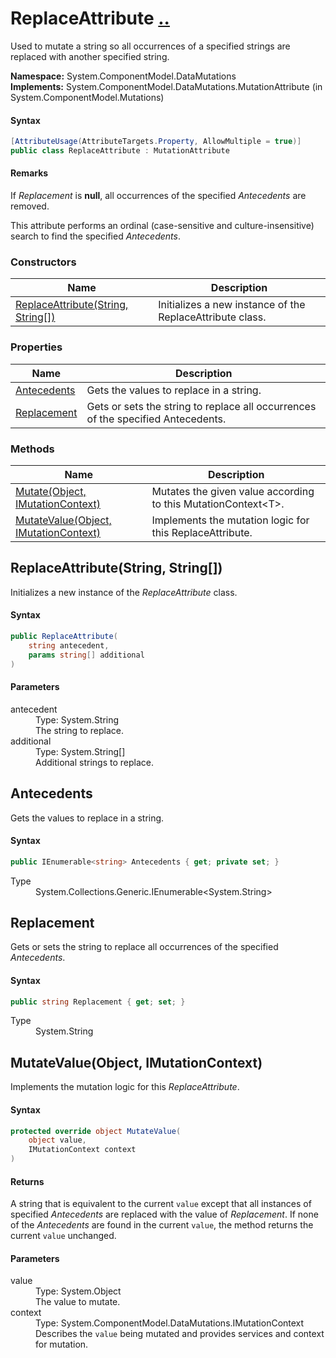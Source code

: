 # ReplaceAttribute [..](../README.md#documentation-index 'Documentation Index')

Used to mutate a string so all occurrences of a specified strings are replaced with another specified string.

**Namespace:** System.ComponentModel.DataMutations<br />
**Implements:** System.ComponentModel.DataMutations.MutationAttribute (in System.ComponentModel.Mutations)

#### Syntax

```csharp
[AttributeUsage(AttributeTargets.Property, AllowMultiple = true)]
public class ReplaceAttribute : MutationAttribute
```

#### Remarks

If *Replacement* is **null**, all occurrences of the specified *Antecedents* are removed.

This attribute performs an ordinal (case-sensitive and culture-insensitive) search to find the specified *Antecedents*.


### Constructors

| Name | Description |
| ---- | ----------- |
| [ReplaceAttribute(String, String[])](#ReplaceAttributeStringStringArray) | Initializes a new instance of the ReplaceAttribute class. |


### Properties

| Name | Description |
| ---- | ----------- |
| [Antecedents](#Antecedents) | Gets the values to replace in a string. |
| [Replacement](#Replacement) | Gets or sets the string to replace all occurrences of the specified Antecedents. |


### Methods

| Name | Description |
| ---- | ----------- |
| [Mutate(Object, IMutationContext)](MutationAttribute.md#MutateObjectIMutationContext) | Mutates the given value according to this MutationContext&lt;T&gt;. |
| [MutateValue(Object, IMutationContext)](#MutateValueObjectIMutationContext) | Implements the mutation logic for this ReplaceAttribute. |


<a name='ReplaceAttributeStringStringArray'></a>
## ReplaceAttribute(String, String[])

Initializes a new instance of the *ReplaceAttribute* class.

#### Syntax

```csharp
public ReplaceAttribute(
	string antecedent,
	params string[] additional
)
```

#### Parameters

<dl>
	<dt>antecedent</dt>
	<dd>Type: System.String<br />The string to replace.</dd>
	<dt>additional</dt>
	<dd>Type: System.String[]<br />Additional strings to replace.</dd>
</dl>


<a name='Antecedents'></a>
## Antecedents

Gets the values to replace in a string.

#### Syntax

```csharp
public IEnumerable<string> Antecedents { get; private set; }
```

<dl>
	<dt>Type</dt>
	<dd>System.Collections.Generic.IEnumerable&lt;System.String&gt;</dd>
</dl>


<a name='Replacement'></a>
## Replacement

Gets or sets the string to replace all occurrences of the specified *Antecedents*.

#### Syntax

```csharp
public string Replacement { get; set; }
```

<dl>
	<dt>Type</dt>
	<dd>System.String</dd>
</dl>


<a name='MutateValueObjectIMutationContext'></a>
## MutateValue(Object, IMutationContext)

Implements the mutation logic for this *ReplaceAttribute*.

#### Syntax

```csharp
protected override object MutateValue(
	object value,
	IMutationContext context
)
```

#### Returns

A string that is equivalent to the current `value` except that all instances of specified *Antecedents* are replaced with the value of *Replacement*. If none of the *Antecedents* are found in the current `value`, the method returns the current `value` unchanged.

#### Parameters

<dl>
	<dt>value</dt>
	<dd>Type: System.Object<br />The value to mutate.</dd>
	<dt>context</dt>
	<dd>Type: System.ComponentModel.DataMutations.IMutationContext<br />Describes the <code>value</code> being mutated and provides services and context for mutation.</dd>
</dl>
